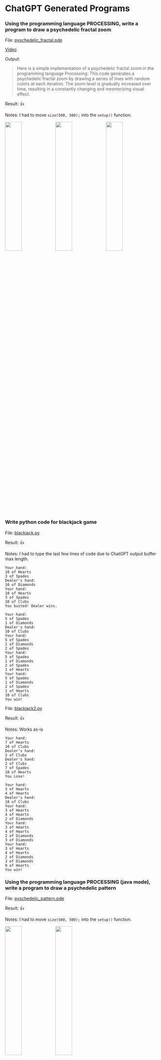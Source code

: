 # ChatGPT Generated Programs

### Using the programming language PROCESSING, write a program to draw a psychedelic fractal zoom

File: [pyschedelic_fractal.pde](https://github.com/kennycason/chatgpt_code/blob/main/psychedelic_fractal.pde)

[Video](https://v.usetapes.com/tN8SdeBlYD)

Output: 
> Here is a simple implementation of a psychedelic fractal zoom in the programming language Processing:
> This code generates a psychedelic fractal zoom by drawing a series of lines with random colors at each iteration. The zoom level is gradually increased over time, resulting in a constantly changing and mesmerizing visual effect.

Result: 👍

Notes: I had to move `size(500, 500);` into the `setup()` function.

<img src="https://github.com/kennycason/chatgpt_code/blob/main/output/psychedelic_fractal02.png?raw=true" width="33%"/><img src="https://github.com/kennycason/chatgpt_code/blob/main/output/psychedelic_fractal03.png?raw=true" width="33%"/><img src="https://github.com/kennycason/chatgpt_code/blob/main/output/psychedelic_fractal04.png?raw=true" width="33%"/>



### Write python code for blackjack game

File: [blackjack.py](https://github.com/kennycason/chatgpt_code/blob/main/blackjack.py)

Result: 👍

Notes: I had to type the last few lines of code due to ChatGPT output buffer max length.

```shell
Your hand:
10 of Hearts
3 of Spades
Dealer's hand:
10 of Diamonds
Your hand:
10 of Hearts
3 of Spades
10 of Clubs
You busted! Dealer wins.
```
```shell
Your hand:
5 of Spades
1 of Diamonds
Dealer's hand:
10 of Clubs
Your hand:
5 of Spades
1 of Diamonds
2 of Spades
Your hand:
5 of Spades
1 of Diamonds
2 of Spades
1 of Hearts
Your hand:
5 of Spades
1 of Diamonds
2 of Spades
1 of Hearts
10 of Clubs
You win!
```

File: [blackjack2.py](https://github.com/kennycason/chatgpt_code/blob/main/blackjack2.py)

Result: 👍

Notes: Works as-is

```shell
Your hand:
7 of Hearts
10 of Clubs
Dealer's hand:
2 of Clubs
Dealer's hand:
2 of Clubs
7 of Spades
10 of Hearts
You Lose!
```

```shell
Your hand:
3 of Hearts
4 of Hearts
Dealer's hand:
10 of Clubs
Your hand:
3 of Hearts
4 of Hearts
2 of Diamonds
Your hand:
3 of Hearts
4 of Hearts
2 of Diamonds
3 of Diamonds
Your hand:
3 of Hearts
4 of Hearts
2 of Diamonds
3 of Diamonds
9 of Hearts
You win!
```

### Using the programming language PROCESSING (java mode), write a program to draw a psychedelic pattern

File: [pyschedelic_pattern.pde](https://github.com/kennycason/chatgpt_code/blob/main/pyschedelic_pattern.pde)

Result: 👍

Notes: I had to move `size(500, 500);` into the `setup()` function.

<img src="https://github.com/kennycason/chatgpt_code/blob/main/output/pyschedelic_pattern01.png?raw=true" width="33%"/><img src="https://github.com/kennycason/chatgpt_code/blob/main/output/pyschedelic_pattern03.png?raw=true" width="33%"/>
